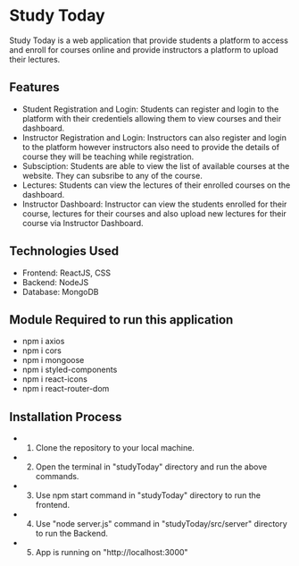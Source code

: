 # Study Today
Study Today is a web application that provide students a platform to access and enroll for courses online and provide instructors a platform to upload their lectures.

## Features

- Student Registration and Login: Students can register and login to the platform with their credentiels allowing them to view courses and their dashboard.
- Instructor Registration and Login: Instructors can also register and login to the platform however instructors also need to provide the details of course they will be teaching while registration.
- Subsciption: Students are able to view the list of available courses at the website. They can subsribe to any of the course.
- Lectures: Students can view the lectures of their enrolled courses on the dashboard.
- Instructor Dashboard: Instructor can view the students enrolled for their course, lectures for their courses and also upload new lectures for their course via Instructor Dashboard.

## Technologies Used

- Frontend: ReactJS, CSS
- Backend: NodeJS
- Database: MongoDB

## Module Required to run this application

- npm i axios
- npm i cors
- npm i mongoose
- npm i styled-components
- npm i react-icons
- npm i react-router-dom

## Installation Process

- 1) Clone the repository to your local machine.
- 2) Open the terminal in "studyToday" directory and run the above commands.
- 3) Use npm start command in "studyToday" directory to run the frontend.
- 4) Use "node server.js" command in "studyToday/src/server" directory to run the Backend.
- 5) App is running on "http://localhost:3000"
